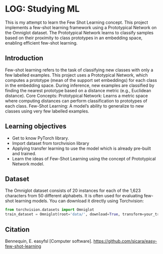 # LOG: Studying ML

This is my attempt to learn the Few Shot Learning concept. This project implements a few-shot learning framework using a Prototypical Network on the Omniglot dataset. The Prototypical Network learns to classify samples based on their proximity to class prototypes in an embedding space, enabling efficient few-shot learning.
## Introduction
Few-shot learning refers to the task of classifying new classes with only a few labelled examples. This project uses a Prototypical Network, which computes a prototype (mean of the support set embeddings) for each class in the embedding space. During inference, new examples are classified by finding the nearest prototype based on a distance metric (e.g., Euclidean distance).
Core Concepts:
Prototypical Network: Learns a metric space where computing distances can perform classification to prototypes of each class.
Few-Shot Learning: A model’s ability to generalize to new classes using very few labelled examples.
## Learning objectives
- Get to know PyTorch library.
- Import dataset from torchvision library
- Applying transfer learning to use the model which is already pre-built and trained.
- Learn the ideas of Few-Shot Learning using the concept of Prototypical Network model.
## Dataset
The Omniglot dataset consists of 20 instances for each of the 1,623 characters from 50 different alphabets. It is often used for evaluating few-shot learning models. You can download it directly using Torchvision:
```python
from torchvision.datasets import Omniglot
train_dataset = Omniglot(root='data/', download=True, transform=your_transform)
```
## Citation
Bennequin, E. easyfsl [Computer software]. https://github.com/sicara/easy-few-shot-learning
